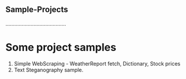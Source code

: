 ## Sample-Projects
.........................................
 # Some project samples
  1. Simple WebScraping - WeatherReport fetch, Dictionary, Stock prices
  2. Text Steganography sample.
